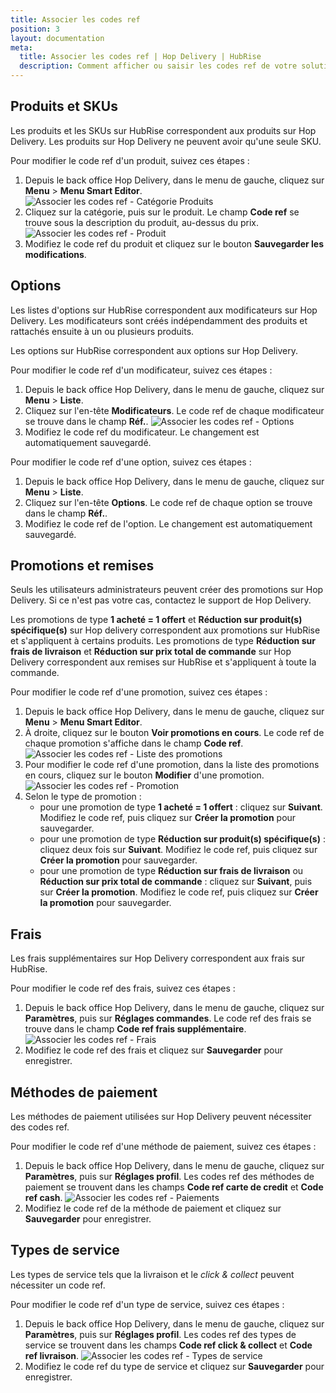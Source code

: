 ```yaml
---
title: Associer les codes ref
position: 3
layout: documentation
meta:
  title: Associer les codes ref | Hop Delivery | HubRise
  description: Comment afficher ou saisir les codes ref de votre solution d'encaissement dans votre menu Hop Delivery, en utilisant le gestionnaire de menu de Hop Delivery.
---
```


## Produits et SKUs

Les produits et les SKUs sur HubRise correspondent aux produits sur Hop Delivery. Les produits sur Hop Delivery ne peuvent avoir qu'une seule SKU.

Pour modifier le code ref d'un produit, suivez ces étapes :

1. Depuis le back office Hop Delivery, dans le menu de gauche, cliquez sur **Menu** > **Menu Smart Editor**.
   ![Associer les codes ref - Catégorie Produits](../images/003-fr-hop-delivery-categorie-produits.png)
2. Cliquez sur la catégorie, puis sur le produit. Le champ **Code ref** se trouve sous la description du produit, au-dessus du prix.
   ![Associer les codes ref - Produit](../images/004-fr-hop-delivery-produit.png)
3. Modifiez le code ref du produit et cliquez sur le bouton **Sauvegarder les modifications**.

## Options

Les listes d'options sur HubRise correspondent aux modificateurs sur Hop Delivery. Les modificateurs sont créés indépendamment des produits et rattachés ensuite à un ou plusieurs produits.

Les options sur HubRise correspondent aux options sur Hop Delivery.

Pour modifier le code ref d'un modificateur, suivez ces étapes :

1. Depuis le back office Hop Delivery, dans le menu de gauche, cliquez sur **Menu** > **Liste**.
2. Cliquez sur l'en-tête **Modificateurs**. Le code ref de chaque modificateur se trouve dans le champ **Réf.**.
   ![Associer les codes ref - Options](../images/005-fr-hop-delivery-option.png)
3. Modifiez le code ref du modificateur. Le changement est automatiquement sauvegardé.

Pour modifier le code ref d'une option, suivez ces étapes :

1. Depuis le back office Hop Delivery, dans le menu de gauche, cliquez sur **Menu** > **Liste**.
2. Cliquez sur l'en-tête **Options**. Le code ref de chaque option se trouve dans le champ **Réf.**.
3. Modifiez le code ref de l'option. Le changement est automatiquement sauvegardé.

## Promotions et remises

Seuls les utilisateurs administrateurs peuvent créer des promotions sur Hop Delivery. Si ce n'est pas votre cas, contactez le support de Hop Delivery.

Les promotions de type **1 acheté = 1 offert** et **Réduction sur produit(s) spécifique(s)** sur Hop delivery correspondent aux promotions sur HubRise et s'appliquent à certains produits.
Les promotions de type **Réduction sur frais de livraison** et **Réduction sur prix total de commande** sur Hop Delivery correspondent aux remises sur HubRise et s'appliquent à toute la commande.

Pour modifier le code ref d'une promotion, suivez ces étapes :

1. Depuis le back office Hop Delivery, dans le menu de gauche, cliquez sur **Menu** > **Menu Smart Editor**.
2. À droite, cliquez sur le bouton **Voir promotions en cours**. Le code ref de chaque promotion s'affiche dans le champ **Code ref**.
   ![Associer les codes ref - Liste des promotions](../images/006-fr-hop-delivery-liste-promotions.png)
3. Pour modifier le code ref d'une promotion, dans la liste des promotions en cours, cliquez sur le bouton **Modifier** d'une promotion.
   ![Associer les codes ref - Promotion](../images/007-fr-hop-delivery-promotion.png)
4. Selon le type de promotion :
   - pour une promotion de type **1 acheté = 1 offert** : cliquez sur **Suivant**. Modifiez le code ref, puis cliquez sur **Créer la promotion** pour sauvegarder.
   - pour une promotion de type **Réduction sur produit(s) spécifique(s)** : cliquez deux fois sur **Suivant**. Modifiez le code ref, puis cliquez sur **Créer la promotion** pour sauvegarder.
   - pour une promotion de type **Réduction sur frais de livraison** ou **Réduction sur prix total de commande** : cliquez sur **Suivant**, puis sur **Créer la promotion**. Modifiez le code ref, puis cliquez sur **Créer la promotion** pour sauvegarder.

## Frais

Les frais supplémentaires sur Hop Delivery correspondent aux frais sur HubRise.

Pour modifier le code ref des frais, suivez ces étapes :

1. Depuis le back office Hop Delivery, dans le menu de gauche, cliquez sur **Paramètres**, puis sur **Réglages commandes**. Le code ref des frais se trouve dans le champ **Code ref frais supplémentaire**.
   ![Associer les codes ref - Frais](../images/008-fr-hop-delivery-frais.png)
2. Modifiez le code ref des frais et cliquez sur **Sauvegarder** pour enregistrer.

## Méthodes de paiement

Les méthodes de paiement utilisées sur Hop Delivery peuvent nécessiter des codes ref.

Pour modifier le code ref d'une méthode de paiement, suivez ces étapes :

1. Depuis le back office Hop Delivery, dans le menu de gauche, cliquez sur **Paramètres**, puis sur **Réglages profil**. Les codes ref des méthodes de paiement se trouvent dans les champs **Code ref carte de credit** et **Code ref cash**.
   ![Associer les codes ref - Paiements](../images/009-fr-hop-delivery-paiements.png)
2. Modifiez le code ref de la méthode de paiement et cliquez sur **Sauvegarder** pour enregistrer.

## Types de service

Les types de service tels que la livraison et le _click & collect_ peuvent nécessiter un code ref.

Pour modifier le code ref d'un type de service, suivez ces étapes :

1. Depuis le back office Hop Delivery, dans le menu de gauche, cliquez sur **Paramètres**, puis sur **Réglages profil**. Les codes ref des types de service se trouvent dans les champs **Code ref click & collect** et **Code ref livraison**.
   ![Associer les codes ref - Types de service](../images/010-fr-hop-delivery-types-service.png)
2. Modifiez le code ref du type de service et cliquez sur **Sauvegarder** pour enregistrer.
